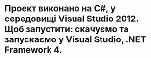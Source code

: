 # Проект виконано на C#, у середовищі Visual Studio 2012. Щоб запустити: скачуємо та запускаємо у Visual Studio, .NET Framework 4.
